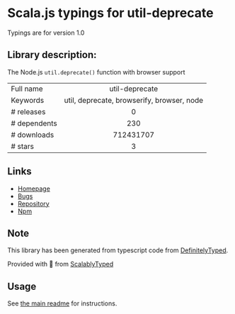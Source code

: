 
# Scala.js typings for util-deprecate

Typings are for version 1.0

## Library description:
The Node.js `util.deprecate()` function with browser support

|                    |                 |
| ------------------ | :-------------: |
| Full name          | util-deprecate |
| Keywords           | util, deprecate, browserify, browser, node |
| # releases         | 0 |
| # dependents       | 230 |
| # downloads        | 712431707 |
| # stars            | 3 |

## Links
- [Homepage](https://github.com/TooTallNate/util-deprecate)
- [Bugs](https://github.com/TooTallNate/util-deprecate/issues)
- [Repository](https://github.com/TooTallNate/util-deprecate)
- [Npm](https://www.npmjs.com/package/util-deprecate)
    


## Note
This library has been generated from typescript code from [DefinitelyTyped](https://definitelytyped.org).

Provided with :purple_heart: from [ScalablyTyped](https://github.com/oyvindberg/ScalablyTyped)

## Usage
See [the main readme](../../readme.md) for instructions.


